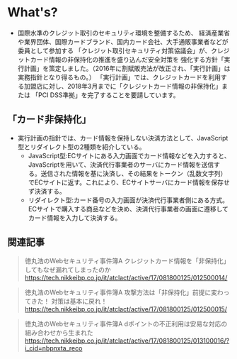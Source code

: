 # What's?
- 国際水準のクレジット取引のセキュリティ環境を整備するため、
経済産業省や業界団体、国際カードブランド、国内カード会社、大手通販事業者などが委員として参加する
「クレジット取引セキュリティ対策協議会」が、クレジットカード情報の非保持化の推進を盛り込んだ安全対策を
強化する方針「実行計画」を策定しました。（2016年に割賦販売法が改正され、「実行計画」は実務指針となり得るもの。）
「実行計画」では、クレジットカードを利用する加盟店に対し、2018年3月までに「クレジットカード情報の非保持化」または
「PCI DSS準拠」を完了することを要請しています。

## 「カード非保持化」
- 実行計画の指針では、カード情報を保持しない決済方法として、JavaScript型とリダイレクト型の2種類を紹介している。
    - JavaScript型:ECサイトにある入力画面でカード情報などを入力すると、JavaScriptを用いて、決済代行事業者のサーバにカード情報を送信する。送信された情報を基に決済し、その結果をトークン（乱数文字列）でECサイトに返す。これにより、ECサイトサーバにカード情報を保存せず決済する。
    - リダイレクト型:カード番号の入力画面が決済代行事業者側にある方式。ECサイトで購入する商品などを決め、決済代行事業者の画面に遷移してカード情報を入力して決済する。
    
## 関連記事
> 徳丸浩のWebセキュリティ事件簿A
> クレジットカード情報を「非保持化」してもなぜ漏れてしまったのか
> https://tech.nikkeibp.co.jp/it/atclact/active/17/081800125/012500014/

> 徳丸浩のWebセキュリティ事件簿A
> 攻撃方法は「非保持化」前提に変わってきた！ 対策は基本に戻れ！
> https://tech.nikkeibp.co.jp/it/atclact/active/17/081800125/012500015/

> 徳丸浩のWebセキュリティ事件簿A
> dポイントの不正利用は安易な対応の組み合わせから生まれた
> https://tech.nikkeibp.co.jp/it/atclact/active/17/081800125/013100016/?i_cid=nbpnxta_reco

